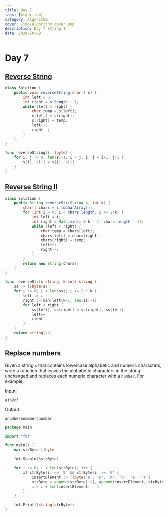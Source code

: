 ```yaml
---
title: Day 7
tags: [Algorithm]
category: Algorithm
cover: /img/algorithm_cover.png
description: Day 7 String 1
data: 2024-10-09
---
```



# Day 7

## [Reverse String](https://leetcode.com/problems/reverse-string/description/)

```java
class Solution {
    public void reverseString(char[] s) {
        int left = 0;
        int right = s.length - 1;
        while (left < right) {
            char temp = s[left];
            s[left] = s[right];
            s[right] = temp;
            left++;
            right--;
        }
    }
}
```

```go
func reverseString(s []byte) {
	for i, j := 0, len(s)-1; i < j; i, j = i+1, j-1 {
		s[i], s[j] = s[j], s[i]
	}
}
```

## [Reverse String II](https://leetcode.com/problems/reverse-string-ii/description/)

```java
class Solution {
    public String reverseStr(String s, int k) {
        char[] chars = s.toCharArray();
        for (int i = 0; i < chars.length; i += 2*k) {
            int left = i;
            int right = Math.min(i + k - 1, chars.length - 1);
            while (left < right) {
                char temp = chars[left];
                chars[left] = chars[right];
                chars[right] = temp;
                left++;
                right--;
            }
        }
        return new String(chars);
    }
}
```

```go
func reverseStr(s string, k int) string {
	ss := []byte(s)
	for i := 0; i < len(ss); i += 2 * k {
		left := i
		right := min(left+k-1, len(ss)-1)
		for left < right {
			ss[left], ss[right] = ss[right], ss[left]
			left++
			right--
		}
	}
	return string(ss)
}
```

## Replace numbers

Given a string `s` that contains lowercase alphabetic and numeric characters, write a function that leaves the alphabetic characters in the string unchanged and replaces each numeric character with a `number`.
For example, 

Input:

```
a1b2c3
```

Output:

```
anumberbnumbercnumber
```



```go
package main

import "fmt"

func main() {
	var strByte []byte

	fmt.Scanln(&strByte)

	for i := 0; i < len(strByte); i++ {
		if strByte[i] <= '9' && strByte[i] >= '0' {
			insertElement := []byte{'n', 'u', 'm', 'b', 'e', 'r'}
			strByte = append(strByte[:i], append(insertElement, strByte[i+1:]...)...)
			i = i + len(insertElement) - 1
		}
	}

	fmt.Printf(string(strByte))
}
```


